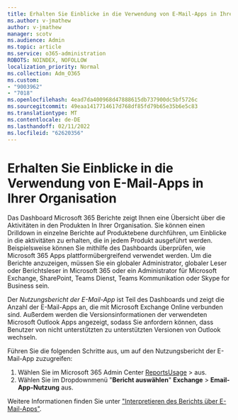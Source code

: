```yaml
---
title: Erhalten Sie Einblicke in die Verwendung von E-Mail-Apps in Ihrer Organisation
ms.author: v-jmathew
author: v-jmathew
manager: scotv
ms.audience: Admin
ms.topic: article
ms.service: o365-administration
ROBOTS: NOINDEX, NOFOLLOW
localization_priority: Normal
ms.collection: Adm_O365
ms.custom:
- "9003962"
- "7018"
ms.openlocfilehash: 4ead7da400968d47888615db737900dc5bf5726c
ms.sourcegitcommit: 49eaa1417714617d768df85fd79b65e35b6e5c83
ms.translationtype: MT
ms.contentlocale: de-DE
ms.lasthandoff: 02/11/2022
ms.locfileid: "62620356"
---
```

# <a name="gain-insight-into-the-use-of-email-apps-in-your-organization"></a>Erhalten Sie Einblicke in die Verwendung von E-Mail-Apps in Ihrer Organisation

Das Dashboard Microsoft 365 Berichte zeigt Ihnen eine Übersicht über die Aktivitäten in den Produkten In Ihrer Organisation. Sie können einen Drilldown in einzelne Berichte auf Produktebene durchführen, um Einblicke in die aktivitäten zu erhalten, die in jedem Produkt ausgeführt werden. Beispielsweise können Sie mithilfe des Dashboards überprüfen, wie Microsoft 365 Apps plattformübergreifend verwendet werden. Um die Berichte anzuzeigen, müssen Sie ein globaler Administrator, globaler Leser oder Berichtsleser in Microsoft 365 oder ein Administrator für Microsoft Exchange, SharePoint, Teams Dienst, Teams Kommunikation oder Skype for Business sein.

Der *Nutzungsbericht der E-Mail-App* ist Teil des Dashboards und zeigt die Anzahl der E-Mail-Apps an, die mit Microsoft Exchange Online verbunden sind. Außerdem werden die Versionsinformationen der verwendeten Microsoft Outlook Apps angezeigt, sodass Sie anfordern können, dass Benutzer von nicht unterstützten zu unterstützten Versionen von Outlook wechseln.

Führen Sie die folgenden Schritte aus, um auf den Nutzungsbericht der E-Mail-App zuzugreifen:

1. Wählen Sie im Microsoft 365 Admin Center [ReportsUsage](https://go.microsoft.com/fwlink/?linkid=2140342) >  aus.
2. Wählen Sie im Dropdownmenü "**Bericht auswählen**" **Exchange** >  **Email-App-Nutzung** aus.

Weitere Informationen finden Sie unter ["Interpretieren des Berichts über E-Mail-Apps"](https://go.microsoft.com/fwlink/?linkid=2140508).
